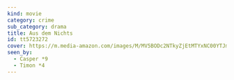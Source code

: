 ```yaml
---
kind: movie
category: crime
sub_category: drama
title: Aus dem Nichts
id: tt5723272
cover: https://m.media-amazon.com/images/M/MV5BODc2NTkyZjEtMTYxNC00YTJmLTgzZjMtNTVmOTZmNDBhMjQ5XkEyXkFqcGdeQXVyODAzODU1NDQ@._V1_.jpg
seen_by:
  - Casper *9
  - Timon *4
---
```


